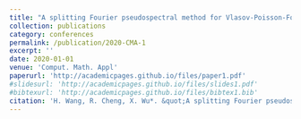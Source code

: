 ```yaml
---
title: "A splitting Fourier pseudospectral method for Vlasov-Poisson-Fokker-Planck system"
collection: publications
category: conferences
permalink: /publication/2020-CMA-1
excerpt: ''
date: 2020-01-01
venue: 'Comput. Math. Appl'
paperurl: 'http://academicpages.github.io/files/paper1.pdf'
#slidesurl: 'http://academicpages.github.io/files/slides1.pdf'
#bibtexurl: 'http://academicpages.github.io/files/bibtex1.bib'
citation: 'H. Wang, R. Cheng, X. Wu*. &quot;A splitting Fourier pseudospectral method for Vlasov-Poisson-Fokker-Planck system.&quot; <i>Comput. Math. Appl</i>. 79(6), 1742-1758, 2020.'
---
```



